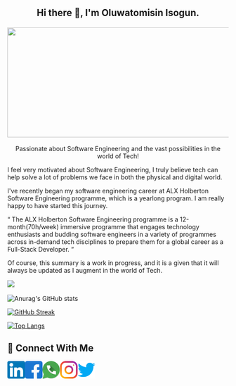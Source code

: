 ## <p align="center"> Hi there 👋, I'm Oluwatomisin Isogun. </p>
<p align="center"> <img src="https://acegif.com/wp-content/uploads/2021/4fh5wi/welcome-5.gif" width="700" height="250" /> </p>

<p align="center">
Passionate about Software Engineering and the vast possibilities in the world of Tech!
</p>

I feel very motivated about Software Engineering, I truly believe tech can help solve a lot of problems we face in both the physical and digital world.

I've recently began my software engineering career at ALX Holberton Software Engineering programme, which is a yearlong program. I am really happy to have started this journey.

“ The ALX Holberton Software Engineering programme is a 12-month(70h/week) immersive programme that engages technology enthusiasts and budding software engineers in a variety of programmes across in-demand tech disciplines to prepare them for a global career as a Full-Stack Developer. “

Of course, this summary is a work in progress, and it is a given that it will always be updated as I augment in the world of Tech.

![](https://komarev.com/ghpvc/?username=TosinISOGUN)

![Anurag's GitHub stats](https://github-readme-stats.vercel.app/api?username=TosinISOGUN&show_icons=true&theme=highcontrast)

[![GitHub Streak](https://github-readme-streak-stats.herokuapp.com/?user=TosinISOGUN&theme=highcontrast&currStreakNum=2FD3EB&fire=pink&sideLabels=F00&date_format=[Y.]n.j)](https://git.io/streak-stats)

[![Top Langs](https://github-readme-stats.vercel.app/api/top-langs/?username=TosinISOGUN&theme=highcontrast)](https://github.com/TosinISOGUN/github-readme-stats)

## 🤝 Connect With Me
<a href="https://www.linkedin.com/in/oluwatomisin-isogun-1b766823b/"><img align="left" src="https://raw.githubusercontent.com/TosinISOGUN/TosinISOGUN/main/linkedin.png" alt="Tosin ISOGUN | LinkedIn" width="40px"/></a>
<a href="https://m.facebook.com/tosintokunbo.isogun/"><img align="left" src="https://raw.githubusercontent.com/TosinISOGUN/TosinISOGUN/main/facebook.svg" alt="Tosin ISOGUN | Facebook" width="40px"/></a>
<a href="https://wa.link/nxtuti/"><img align="left" src="https://raw.githubusercontent.com/TosinISOGUN/TosinISOGUN/main/whatsapp2.png" alt="Tosin ISOGUN | WhatsApp" width="40px"/></a>
<a href="https://www.instagram.com/oluwatomisinisogun/"><img align="left" src="https://raw.githubusercontent.com/TosinISOGUN/TosinISOGUN/main/instagram.svg" alt="Tosin ISOGUN | Instagram" width="40px"/></a>
<a href="https://mobile.twitter.com/tomson172/"><img align="left" src="https://raw.githubusercontent.com/TosinISOGUN/TosinISOGUN/main/twitter.svg" alt="Tosin ISOGUN | Twitter" width="40px"/></a>

<!--
<a href="https://www.instagram.com/oluwatomisinisogun/"><img align="left" src="https://raw.githubusercontent.com/TosinISOGUN/TosinISOGUN/main/instagram.svg" alt="Tosin ISOGUN | Instagram" width="40px"/></a>


[![Top Langs](https://github-readme-stats.vercel.app/api/top-langs/?username=TosinISOGUN&theme=highcontrast&layout=compact)](https://github.com/TosinISOGUN/github-readme-stats)

### <p align="center"> ![Coding](https://camo.githubusercontent.com/6980a08cbf1de9fd8a7ef3c1c7f8b9c3cf6ceac8ff87fd2b6aaf114b7050c133/68747470733a2f2f63646e2e6472696262626c652e636f6d2f75736572732f313136323037372f73637265656e73686f74732f353430333931382f666f6375732d616e696d6174696f6e2e676966) </p>

<a href="https://mobile.twitter.com/tomson172/"><img align="left" src="https://raw.githubusercontent.com/TosinISOGUN/TosinISOGUN/main/linkedin.png" alt="Tosin ISOGUN | LinkedIn" width="25px"/></a>

**TosinISOGUN/TosinISOGUN** is a ✨ _special_ ✨ repository because its `README.md` (this file) appears on your GitHub profile.

Here are some ideas to get you started:

- 🔭 I’m currently working on ...
- 🌱 I’m currently learning ...
- 👯 I’m looking to collaborate on ...
- 🤔 I’m looking for help with ...
- 💬 Ask me about ...
- 📫 How to reach me: ...
- 😄 Pronouns: ...
- ⚡ Fun fact: ...
-->
